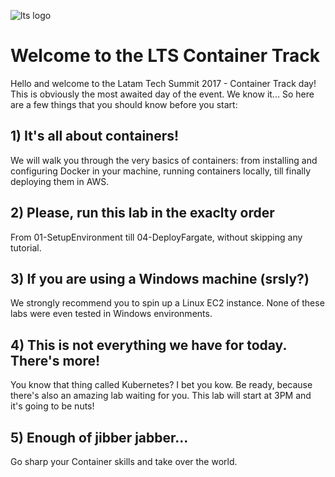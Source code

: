 ![lts logo](https://github.com/bemer/lts-workshop/blob/master/images/lts_logo.png)

# Welcome to the LTS Container Track

Hello and welcome to the Latam Tech Summit 2017 - Container Track day! This is obviously the most awaited day of the event. We know it... So here are a few things that you should know before you start:

## 1) It's all about containers!

We will walk you through the very basics of containers: from installing and configuring Docker in your machine, running containers locally, till finally deploying them in AWS.

## 2) Please, run this lab in the exaclty order 

From 01-SetupEnvironment till 04-DeployFargate, without skipping any tutorial.

## 3) If you are using a Windows machine (srsly?) 

We strongly recommend you to spin up a Linux EC2 instance. None of these labs were even tested in Windows environments.

## 4) This is not everything we have for today. There's more!

You know that thing called Kubernetes? I bet you kow. Be ready, because there's also an amazing lab waiting for you. This lab will start at 3PM and it's going to be nuts!

## 5) Enough of jibber jabber... 

Go sharp your Container skills and take over the world. 
